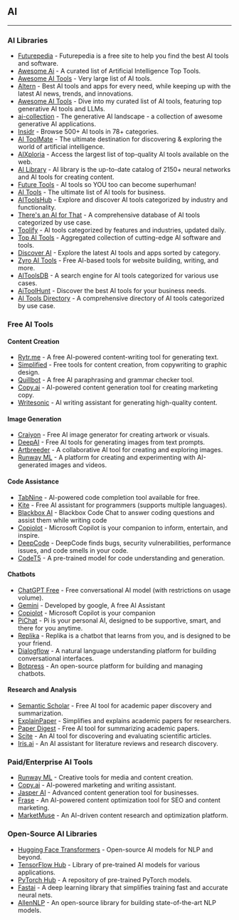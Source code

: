 ## AI  

---

### AI Libraries  

* [Futurepedia](https://www.futurepedia.io/) - Futurepedia is a free site to help you find the best AI tools and software.  
* [Awesome Ai](https://github.com/mahseema/awesome-ai-tools) - A curated list of Artificial Intelligence Top Tools.  
* [Awesome AI Tools](https://github.com/eudk/awesome-ai-tools) - Very large list of AI tools.  
* [Altern](https://altern.ai/) - Best AI tools and apps for every need, while keeping up with the latest AI news, trends, and innovations.  
* [Awesome AI Tools](https://github.com/mahseema/awesome-ai-tools?tab=readme-ov-file#editors-choice) - Dive into my curated list of AI tools, featuring top generative AI tools and LLMs.  
* [ai-collection](https://www.thataicollection.com/) - The generative AI landscape - a collection of awesome generative AI applications.  
* [Insidr](https://www.insidr.ai/ai-tools/) - Browse 500+ AI tools in 78+ categories.  
* [AI ToolMate](https://www.aitoolmate.com/) - The ultimate destination for discovering & exploring the world of artificial intelligence.  
* [AIXploria](https://www.aixploria.com/en/) - Access the largest list of top-quality AI tools available on the web.  
* [AI Library](https://library.phygital.plus/) - AI library is the up-to-date catalog of 2150+ neural networks and AI tools for creating content.  
* [Future Tools](https://www.futuretools.io/) - AI tools so YOU too can become superhuman!  
* [AI Tools](https://www.aitoolslist.com/) - The ultimate list of AI tools for business.  
* [AIToolsHub](https://www.aitoolshub.com/) - Explore and discover AI tools categorized by industry and functionality.  
* [There's an AI for That](https://theresanaiforthat.com/) - A comprehensive database of AI tools categorized by use case.  
* [Toolify](https://www.toolify.ai/) - AI tools categorized by features and industries, updated daily.  
* [Top AI Tools](https://topaitools.com/) - Aggregated collection of cutting-edge AI software and tools.  
* [Discover AI](https://discoverai.co/) - Explore the latest AI tools and apps sorted by category.  
* [Zyro AI Tools](https://zyro.com/ai-tools) - Free AI-based tools for website building, writing, and more.  
* [AIToolsDB](https://aitoolsdb.com/) - A search engine for AI tools categorized for various use cases.  
* [AiToolHunt](https://www.aitoolhunt.com/) - Discover the best AI tools for your business needs.
* [AI Tools Directory](https://aitoolsdirectory.com/) - A comprehensive directory of AI tools categorized by use case.

### Free AI Tools  

#### **Content Creation**  
* [Rytr.me](https://rytr.me/) - A free AI-powered content-writing tool for generating text.  
* [Simplified](https://simplified.com/ai-content-generator) - Free tools for content creation, from copywriting to graphic design.  
* [Quillbot](https://quillbot.com/) - A free AI paraphrasing and grammar checker tool.  
* [Copy.ai](https://www.copy.ai/) - AI-powered content generation tool for creating marketing copy.
* [Writesonic](https://writesonic.com/) - AI writing assistant for generating high-quality content.

#### **Image Generation**  
* [Craiyon](https://www.craiyon.com/) - Free AI image generator for creating artwork or visuals.  
* [DeepAI](https://deepai.org/machine-learning-model/text-to-image) - Free AI tools for generating images from text prompts.  
* [Artbreeder](https://www.artbreeder.com/) - A collaborative AI tool for creating and exploring images.
* [Runway ML](https://runwayml.com/) - A platform for creating and experimenting with AI-generated images and videos.

#### **Code Assistance**  
* [TabNine](https://www.tabnine.com/) - AI-powered code completion tool available for free.  
* [Kite](https://www.kite.com/) - Free AI assistant for programmers (supports multiple languages).  
* [Blackbox AI](https://www.blackbox.ai/) - Blackbox Code Chat to answer coding questions and assist them while writing code
* [Copiolot](https://copilot.microsoft.com/) - Microsoft Copilot is your companion to inform, entertain, and inspire. 
* [DeepCode](https://www.deepcode.ai/) - DeepCode finds bugs, security vulnerabilities, performance issues, and code smells in your code.
* [CodeT5](https://github.com/salesforce/CodeT5) - A pre-trained model for code understanding and generation.

#### **Chatbots**  
* [ChatGPT Free](https://chat.openai.com/) - Free conversational AI model (with restrictions on usage volume). 
* [Gemini](https://gemini.google.com/app) - Developed by google, A free AI Assistant 
* [Copiolot](https://copilot.microsoft.com/) - Microsoft Copilot is your companion
* [PiChat](https://pi.ai/) - Pi is your personal AI, designed to be supportive, smart, and there for you anytime.
* [Replika](https://replika.ai/) - Replika is a chatbot that learns from you, and is designed to be your friend.
* [Dialogflow](https://dialogflow.cloud.google.com/) - A natural language understanding platform for building conversational interfaces.
* [Botpress](https://botpress.com/) - An open-source platform for building and managing chatbots.

#### **Research and Analysis**  
* [Semantic Scholar](https://www.semanticscholar.org/) - Free AI tool for academic paper discovery and summarization.  
* [ExplainPaper](https://www.explainpaper.com/) - Simplifies and explains academic papers for researchers.  
* [Paper Digest](https://paperdigest.org/) - Free AI tool for summarizing academic papers.
* [Scite](https://scite.ai/) - An AI tool for discovering and evaluating scientific articles.
* [Iris.ai](https://iris.ai/) - An AI assistant for literature reviews and research discovery.

### Paid/Enterprise AI Tools  

* [Runway ML](https://runwayml.com/) - Creative tools for media and content creation.  
* [Copy.ai](https://copy.ai/) - AI-powered marketing and writing assistant.  
* [Jasper AI](https://www.jasper.ai/) - Advanced content generation tool for businesses.  
* [Frase](https://www.frase.io/) - An AI-powered content optimization tool for SEO and content marketing.
* [MarketMuse](https://www.marketmuse.com/) - An AI-driven content research and optimization platform.


### Open-Source AI Libraries  

* [Hugging Face Transformers](https://github.com/huggingface/transformers) - Open-source AI models for NLP and beyond.  
* [TensorFlow Hub](https://tfhub.dev/) - Library of pre-trained AI models for various applications.  
* [PyTorch Hub](https://pytorch.org/hub/) - A repository of pre-trained PyTorch models.  
* [Fastai](https://github.com/fastai/fastai) - A deep learning library that simplifies training fast and accurate neural nets.
* [AllenNLP](https://github.com/allenai/allennlp) - An open-source library for building state-of-the-art NLP models.
